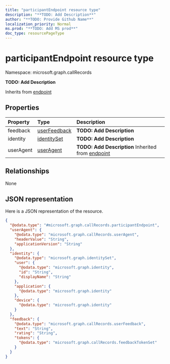 ```yaml
---
title: "participantEndpoint resource type"
description: "**TODO: Add Description**"
author: "**TODO: Provide Github Name**"
localization_priority: Normal
ms.prod: "**TODO: Add MS prod**"
doc_type: resourcePageType
---
```


# participantEndpoint resource type


Namespace: microsoft.graph.callRecords

**TODO: Add Description**


Inherits from [endpoint](../resources/endpoint.md)

## Properties
|Property|Type|Description|
|:---|:---|:---|
|feedback|[userFeedback](../resources/callrecords-userfeedback.md)|**TODO: Add Description**|
|identity|[identitySet](../resources/callrecords-identityset.md)|**TODO: Add Description**|
|userAgent|[userAgent](../resources/callrecords-useragent.md)|**TODO: Add Description** Inherited from [endpoint](../resources/callrecords-endpoint.md)|

## Relationships
None

## JSON representation
Here is a JSON representation of the resource.
<!-- {
  "blockType": "resource",
  "@odata.type": "microsoft.graph.callRecords.participantEndpoint"
}
-->
``` json
{
  "@odata.type": "#microsoft.graph.callRecords.participantEndpoint",
  "userAgent": {
    "@odata.type": "microsoft.graph.callRecords.userAgent",
    "headerValue": "String",
    "applicationVersion": "String"
  },
  "identity": {
    "@odata.type": "microsoft.graph.identitySet",
    "user": {
      "@odata.type": "microsoft.graph.identity",
      "id": "String",
      "displayName": "String"
    },
    "application": {
      "@odata.type": "microsoft.graph.identity"
    },
    "device": {
      "@odata.type": "microsoft.graph.identity"
    }
  },
  "feedback": {
    "@odata.type": "microsoft.graph.callRecords.userFeedback",
    "text": "String",
    "rating": "String",
    "tokens": {
      "@odata.type": "microsoft.graph.callRecords.feedbackTokenSet"
    }
  }
}
```

